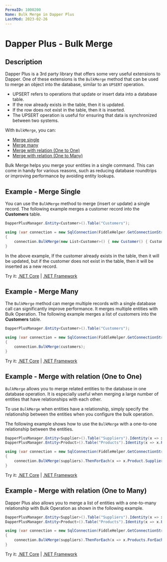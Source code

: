```yaml
---
PermaID: 1000200
Name: Bulk Merge in Dapper Plus
LastMod: 2023-02-26
---
```


# Dapper Plus - Bulk Merge

## Description

Dapper Plus is a 3rd party library that offers some very useful extensions to Dapper. One of these extensions is the `BulkMerge` method that can be used to merge an object into the database, similar to an `UPSERT` operation. 


 - UPSERT refers to operations that update or insert data into a database table. 
 - If the row already exists in the table, then it is updated. 
 - If the row does not exist in the table, then it is inserted. 
 - The UPSERT operation is useful for ensuring that data is synchronized between two systems. 

With `BulkMerge`, you can:

- [Merge single](#example---merge-single)
- [Merge many](#example---merge-many)
- [Merge with relation (One to One)](#example---merge-with-relation-one-to-one)
- [Merge with relation (One to Many)](#example---merge-with-relation-one-to-many)

Bulk Merge helps you merge your entities in a single command. This can come in handy for various reasons, such as reducing database roundtrips or improving performance by avoiding entity lookups.

## Example - Merge Single

You can use the `BulkMerge` method to merge (insert or update) a single record. The following example merges a customer record into the **Customers** table.

```csharp
DapperPlusManager.Entity<Customer>().Table("Customers"); 

using (var connection = new SqlConnection(FiddleHelper.GetConnectionStringSqlServerW3Schools()))
{
    connection.BulkMerge(new List<Customer>() { new Customer() { CustomerName = "ExampleBulkMerge", ContactName = "Example Name :" +  1}});
}        
```

In the above example, If the customer already exists in the table, then it will be updated, but if the customer does not exist in the table, then it will be inserted as a new record.

Try it: [.NET Core](https://dotnetfiddle.net/MVW9uO) | [.NET Framework](https://dotnetfiddle.net/EOby5U)

## Example - Merge Many

The `BulkMerge` method can merge multiple records with a single database call can significantly improve performance. It merges multiple entities with Bulk Operation. The following example merges a list of customers into the **Customers** table.

```csharp
DapperPlusManager.Entity<Customer>().Table("Customers"); 

using (var connection = new SqlConnection(FiddleHelper.GetConnectionStringSqlServerW3Schools()))
{
    connection.BulkMerge(customers);
}
```

Try it: [.NET Core](https://dotnetfiddle.net/qHxfT9) | [.NET Framework](https://dotnetfiddle.net/Ncp8RC)

## Example - Merge with relation (One to One)

`BulkMerge` allows you to merge related entities to the database in one database operation. It is especially useful when merging a large number of entities that have relationships with each other. 

To use `BulkMerge` when entities have a relationship, simply specify the relationship between the entities when you configure the bulk operation.

The following example shows how to use the `BulkMerge` with a one-to-one relationship between the entities.

```csharp
DapperPlusManager.Entity<Supplier>().Table("Suppliers").Identity(x => x.SupplierID);
DapperPlusManager.Entity<Product>().Table("Products").Identity(x => x.ProductID);

using (var connection = new SqlConnection(FiddleHelper.GetConnectionStringSqlServerW3Schools()))
{    
    connection.BulkMerge(suppliers).ThenForEach(x => x.Product.SupplierID = x.SupplierID).ThenBulkMerge(x => x.Product);
}
```
Try it: [.NET Core](https://dotnetfiddle.net/1lGd5X) | [.NET Framework](https://dotnetfiddle.net/zUIMnK)

## Example - Merge with relation (One to Many)

Dapper Plus also allows you to merge a list of entities with a one-to-many relationship with Bulk Operation as shown in the following example.

```csharp
DapperPlusManager.Entity<Supplier>().Table("Suppliers").Identity(x => x.SupplierID);
DapperPlusManager.Entity<Product>().Table("Products").Identity(x => x.ProductID);

using (var connection = new SqlConnection(FiddleHelper.GetConnectionStringSqlServerW3Schools()))
{
    connection.BulkMerge(suppliers).ThenForEach(x => x.Products.ForEach(y => y.SupplierID =  x.SupplierID)).ThenBulkMerge(x => x.Products);
}
```
Try it: [.NET Core](https://dotnetfiddle.net/bYDz5C) | [.NET Framework](https://dotnetfiddle.net/YM0zev)
